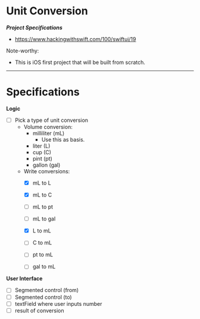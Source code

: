 #  Unit Conversion
***Project Specifications***
- https://www.hackingwithswift.com/100/swiftui/19

Note-worthy:
- This is iOS first project that will be built from scratch.
___

# Specifications
**Logic**
- [ ] Pick a type of unit conversion
    - Volume conversion:
        - milliliter (mL)
            - Use this as basis.
        - liter (L)
        - cup (C)
        - pint (pt)
        - gallon (gal)
    - Write conversions:
        - [x] mL to L
        - [x] mL to C
        - [ ] mL to pt
        - [ ] mL to gal
        
        - [x] L to mL
        - [ ] C to mL
        - [ ] pt to mL
        - [ ] gal to mL

**User Interface**
- [ ] Segmented control (from) 
- [ ] Segmented control (to)
- [ ] textField where user inputs number
- [ ] result of conversion
